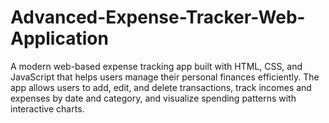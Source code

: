 # Advanced-Expense-Tracker-Web-Application
A modern web-based expense tracking app built with HTML, CSS, and JavaScript that helps users manage their personal finances efficiently. The app allows users to add, edit, and delete transactions, track incomes and expenses by date and category, and visualize spending patterns with interactive charts.
